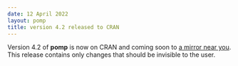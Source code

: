 ```yaml
---
date: 12 April 2022
layout: pomp
title: version 4.2 released to CRAN
---
```

    
Version 4.2 of **pomp** is now on CRAN and coming soon to [a mirror near you](https://cran.r-project.org/mirrors.html).
This release contains only changes that should be invisible to the user.
